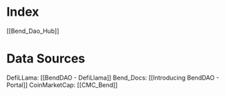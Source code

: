 # Index

[[Bend_Dao_Hub]]

# Data Sources

DefiLLama: [[BendDAO - DefiLlama]]
Bend_Docs: [[Introducing BendDAO - Portal]]
CoinMarketCap: [[CMC_Bend]]
